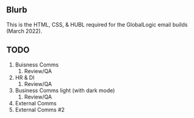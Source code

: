 ## Blurb
This is the HTML, CSS, & HUBL required for the GlobalLogic email builds (March 2022).

## TODO
1. Buisness Comms
   1. Review/QA
2. HR & DI
   1. Review/QA
3. Business Comms light (with dark mode)
   1. Review/QA
4. External Comms
5. External Comms #2